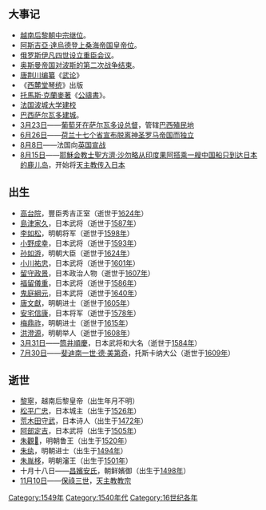 ## 大事记

  - [越南](../Page/越南.md "wikilink")[后黎朝](../Page/后黎朝.md "wikilink")[中宗继位](../Page/黎暄.md "wikilink")。
  - [阿斯吉亞·達烏德登上](../Page/阿斯吉亞·達烏德.md "wikilink")[桑海帝国皇帝位](../Page/桑海帝国.md "wikilink")。
  - [俄罗斯](../Page/俄罗斯.md "wikilink")[伊凡四世设立](../Page/伊凡四世.md "wikilink")[重臣会议](../Page/重臣会议.md "wikilink")。
  - [奥斯曼帝国对](../Page/奥斯曼帝国.md "wikilink")[波斯的第二次战争结束](../Page/波斯.md "wikilink")。
  - [唐荆川编纂](../Page/唐荆川.md "wikilink")《[武论](../Page/武论.md "wikilink")》
  - 《[西麓堂琴统](../Page/西麓堂琴统.md "wikilink")》出版
  - [托馬斯·克蘭麥著](../Page/托馬斯·克蘭麥.md "wikilink")《[公禱書](../Page/公禱書.md "wikilink")》。
  - [法国](../Page/法国.md "wikilink")[波城大学建校](../Page/波城大学.md "wikilink")
  - [巴西](../Page/巴西.md "wikilink")[萨尔瓦多建城](../Page/萨尔瓦多_\(巴西\).md "wikilink")。
  - [3月23日](../Page/3月23日.md "wikilink")——[葡萄牙在](../Page/葡萄牙.md "wikilink")[萨尔瓦多设](../Page/萨尔瓦多.md "wikilink")[总督](../Page/总督.md "wikilink")，管辖[巴西殖民地](../Page/巴西.md "wikilink")
  - [6月26日](../Page/6月26日.md "wikilink")——[荷兰十七个省宣布脱离](../Page/荷兰.md "wikilink")[神圣罗马帝国而独立](../Page/神圣罗马帝国.md "wikilink")
  - [8月8日](../Page/8月8日.md "wikilink")——法国向[英国宣战](../Page/英国.md "wikilink")
  - [8月15日](../Page/8月15日.md "wikilink")——[耶穌会教士](../Page/耶穌会.md "wikilink")[聖方濟·沙勿略从](../Page/聖方濟·沙勿略.md "wikilink")[印度](../Page/印度.md "wikilink")[果阿搭乘一艘中国船只到达](../Page/果阿.md "wikilink")[日本的](../Page/日本.md "wikilink")[鹿儿岛](../Page/鹿儿岛市.md "wikilink")，开始将[天主教传入日本](../Page/天主教.md "wikilink")

## 出生

  - [高台院](../Page/高台院.md "wikilink")，豐臣秀吉正室（逝世于[1624年](../Page/1624年.md "wikilink")）
  - [島津家久](../Page/島津家久.md "wikilink")，日本武将（逝世于[1587年](../Page/1587年.md "wikilink")）
  - [李如松](../Page/李如松.md "wikilink")，明朝将军（逝世于[1598年](../Page/1598年.md "wikilink")）
  - [小野成幸](../Page/小野成幸.md "wikilink")，日本武将（逝世于[1593年](../Page/1593年.md "wikilink")）
  - [孙如游](../Page/孙如游.md "wikilink")，明朝大臣（逝世于[1624年](../Page/1624年.md "wikilink")）
  - [小川祐忠](../Page/小川祐忠.md "wikilink")，日本武将（逝世于[1601年](../Page/1601年.md "wikilink")）
  - [留守政景](../Page/留守政景.md "wikilink")，日本政治人物（逝世于[1607年](../Page/1607年.md "wikilink")）
  - [福留儀重](../Page/福留儀重.md "wikilink")，日本武将（逝世于[1586年](../Page/1586年.md "wikilink")）
  - [鬼庭綱元](../Page/鬼庭綱元.md "wikilink")，日本武将（逝世于[1640年](../Page/1640年.md "wikilink")）
  - [唐文獻](../Page/唐文獻.md "wikilink")，明朝进士（逝世于[1605年](../Page/1605年.md "wikilink")）
  - [安宅信康](../Page/安宅信康.md "wikilink")，日本将军（逝世于[1578年](../Page/1578年.md "wikilink")）
  - [梅鼎祚](../Page/梅鼎祚.md "wikilink")，明朝进士（逝世于[1615年](../Page/1615年.md "wikilink")）
  - [洪澄源](../Page/洪澄源.md "wikilink")，明朝举人（逝世于[1608年](../Page/1608年.md "wikilink")）
  - [3月31日](../Page/3月31日.md "wikilink")——[筒井順慶](../Page/筒井順慶.md "wikilink")，日本武将和大名（逝世于[1584年](../Page/1584年.md "wikilink")）
  - [7月30日](../Page/7月30日.md "wikilink")——[斐迪南一世·德·美第奇](../Page/斐迪南一世·德·美第奇.md "wikilink")，托斯卡纳大公（逝世于[1609年](../Page/1609年.md "wikilink")）

## 逝世

  - [黎寧](../Page/黎寧.md "wikilink")，越南后黎皇帝（出生年月不明）
  - [松平广忠](../Page/松平广忠.md "wikilink")，日本城主（出生于[1526年](../Page/1526年.md "wikilink")）
  - [荒木田守武](../Page/荒木田守武.md "wikilink")，日本诗人（出生于[1472年](../Page/1472年.md "wikilink")）
  - [阿部定吉](../Page/阿部定吉.md "wikilink")，日本武将（出生于[1505年](../Page/1505年.md "wikilink")）
  - [朱觀𤊟](../Page/朱觀𤊟.md "wikilink")，明朝鲁王（出生于[1520年](../Page/1520年.md "wikilink")）
  - [朱纨](../Page/朱纨.md "wikilink")，明朝进士（出生于[1494年](../Page/1494年.md "wikilink")）
  - [朱胤栘](../Page/朱胤栘.md "wikilink")，明朝瀋王（出生于[1501年](../Page/1501年.md "wikilink")）
  - 十月十八日——[昌嬪安氏](../Page/昌嬪安氏.md "wikilink")，朝鲜嬪御（出生于[1498年](../Page/1498年.md "wikilink")）
  - [11月10日](../Page/11月10日.md "wikilink")——[保祿三世](../Page/保祿三世.md "wikilink")，[天主教](../Page/天主教.md "wikilink")[教宗](../Page/教宗.md "wikilink")

[Category:1549年](https://zh.wikipedia.org/wiki/Category:1549年 "wikilink")
[Category:1540年代](https://zh.wikipedia.org/wiki/Category:1540年代 "wikilink")
[Category:16世纪各年](https://zh.wikipedia.org/wiki/Category:16世纪各年 "wikilink")